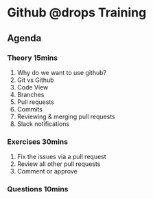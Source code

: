 # Github @drops Training

## Agenda

### Theory 15mins
1. Why do we want to use github?
2. Git vs Github
3. Code View
4. Branches 
5. Pull requests
6. Commits
7. Reviewing & merging pull requests
8. Slack notifications

### Exercises 30mins
1. Fix the issues via a pull request
2. Review all other pull requests
3. Comment or approve

### Questions 10mins
